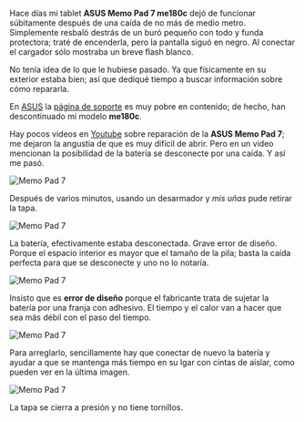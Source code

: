
Hace días mi tablet **ASUS Memo Pad 7 me180c** dejó de funcionar súbitamente después de una caída de no más de medio metro. Simplemente resbaló destrás de un buró pequeño con todo y funda protectora; traté de encenderla, pero la pantalla siguó en negro. Al conectar el cargador sólo mostraba un breve flash blanco.

No tenía idea de lo que le hubiese pasado. Ya que físicamente en su exterior estaba bien; así que dediqué tiempo a buscar información sobre cómo repararla.

En [ASUS](http://www.asus.com/) la [página de soporte](http://www.asus.com/mx/supportonly/ASUS%20MeMO%20Pad%207%20%28ME170C%29/HelpDesk/) es muy pobre en contenido; de hecho, han descontinuado mi modelo **me180c**. 

Hay pocos videos en [Youtube](https://www.youtube.com/) sobre reparación de la **ASUS Memo Pad 7**; me dejaron la angustia de que es muy difícil de abrir. Pero en un video mencionan la posibilidad de la batería se desconecte por una caída. Y así me pasó.

<img class="img-responsive" src="asus-reparacion-memo-pad-7-me170c/asus-memo-pad-7-me170c-01-1024.jpg" alt="Memo Pad 7">

Después de varios minutos, usando un desarmador y _mis uñas_ pude retirar la tapa.

<img class="img-responsive" src="asus-reparacion-memo-pad-7-me170c/asus-memo-pad-7-me170c-02-1024.jpg" alt="Memo Pad 7">

La batería, efectivamente estaba desconectada. Grave error de diseño. Porque el espacio interior es mayor que el tamaño de la pila; basta la caída perfecta para que se desconecte y uno no lo notaría.

<img class="img-responsive" src="asus-reparacion-memo-pad-7-me170c/asus-memo-pad-7-me170c-03-1024.jpg" alt="Memo Pad 7">

Insisto que es **error de diseño** porque el fabricante trata de sujetar la batería por una franja con adhesivo. El tiempo y el calor van a hacer que sea más débil con el paso del tiempo.

<img class="img-responsive" src="asus-reparacion-memo-pad-7-me170c/asus-memo-pad-7-me170c-04-1024.jpg" alt="Memo Pad 7">

Para arreglarlo, sencillamente hay que conectar de nuevo la batería y ayudar a que se mantenga más tiempo en su lgar con cintas de aislar, como pueden ver en la última imagen.

<img class="img-responsive" src="asus-reparacion-memo-pad-7-me170c/asus-memo-pad-7-me170c-05-800.jpg" alt="Memo Pad 7">

La tapa se cierra a presión y no tiene tornillos.

